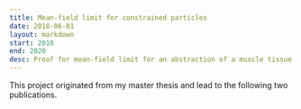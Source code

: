```yaml
---
title: Mean-field limit for constrained particles
date: 2018-06-01
layout: markdown
start: 2018
end: 2020
desc: Proof for mean-field limit for an abstraction of a muscle tissue model.
---
```


This project originated from my master thesis and lead to the following two publications.

## 